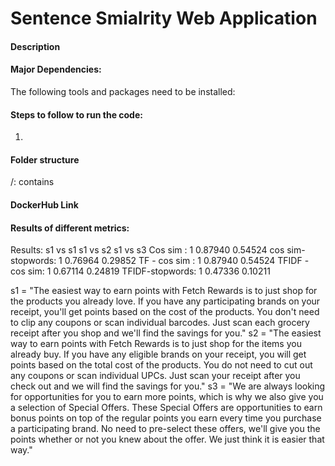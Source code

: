 # Sentence Smialrity Web Application

#### Description


#### Major Dependencies:
The following tools and packages need to be installed:


#### Steps to follow to run the code:
1) 

#### Folder structure
/: contains 

#### DockerHub Link

#### Results of different metrics:

Results:
					s1 vs s1       s1 vs s2     s1 vs s3
Cos sim        :    1            0.87940         0.54524
cos sim-stopwords:  1            0.76964         0.29852
TF - cos sim   :    1            0.87940         0.54524
TFIDF - cos sim:    1            0.67114         0.24819
TFIDF-stopwords:    1            0.47336         0.10211

s1 = "The easiest way to earn points with Fetch Rewards is to just shop for the products you already love. If you have any participating brands on your receipt, you'll get points based on the cost of the products. You don't need to clip any coupons or scan individual barcodes. Just scan each grocery receipt after you shop and we'll find the savings for you."
s2 = "The easiest way to earn points with Fetch Rewards is to just shop for the items you already buy. If you have any eligible brands on your receipt, you will get points based on the total cost of the products. You do not need to cut out any coupons or scan individual UPCs. Just scan your receipt after you check out and we will find the savings for you."
s3 = "We are always looking for opportunities for you to earn more points, which is why we also give you a selection of Special Offers. These Special Offers are opportunities to earn bonus points on top of the regular points you earn every time you purchase a participating brand. No need to pre-select these offers, we'll give you the points whether or not you knew about the offer. We just think it is easier that way."
